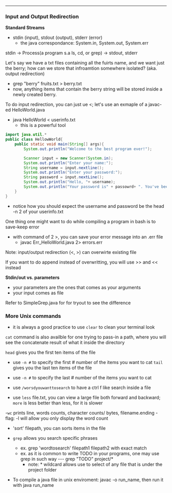 
---
### Input and Output Redirection
**Standard Streams**
- stdin (input), stdout (output), stderr (error)
    - the java correspondance: System.in, System.out, System.err
 
stdin -> Process(a program s.a ls, cd, or grep) -> stdout, stderr

Let's say we have a txt files containing all the fuirts name, and we want just the berry; how can we store that infroamtion somewhere isolated? (aka. output redirection)
- grep "berry" fruits.txt > berry.txt
- now, anything items that contain the berry string will be stored inside a newly created berry.

To do input redirection, you can just ue <; let's use an exmaple of a javac-ed HelloWorld.java
- java HelloWorld < userinfo.txt
    - this is a powerful tool

```java
import java.util.*
public class HellowWorld{
    public static void main(String[] args){
        System.out.println("Welcome to the best program ever!");

        Scanner input = new Scanner(System.in);
        System.out.println("Enter your name:");
        String username = input.nextline();
        System.out.println("Enter your password:");
        String password = input.nextLine();
        System.out.println("Hello, "+ username);
        System.out.println("Your password is" + passowrd+ ". You've been hacked!")
    }
}
```
- notice how you should expect the username and password be the head -n 2 of your userinfo.txt


One thing one might want to do while compiling a program in bash is to save-keep error
- with command of 2 >, you can save your error message into an .err file
    - javac Err_HelloWorld.java 2> errors.err

Note: input/output redirection (<, >) can overwirte existing file 

If you want to do append instead of overwritting, you will use >> and << instead

**Stdin/out vs. parameters**
- your parameters are the ones that comes as your arguments
- your input comes as file

Refer to SimpleGrep.java for for tryout to see the difference
### More Unix commands
- it is always a good practice to use `clear` to clean your terminal look

`cat` command is also availble for one trying to pass-in a path, where you will see the concatenate result of what it inside the directory

`head` gives you the first ten items of the file
- use `-n #` to specify the first # number of the items you want to cat
`tail` gives you the last ten items of the file
- use `-n #` to specify the last # number of the items you want to cat

- use `/worsdyouwanttosearch` to have a ctrl f like search inside a file

- use `less` file.txt, you can view a large file both forward and backward; `more` is less better than less, for it is slower

-`wc` prints line, words counts, character counts/ bytes, filename.ending
    - flag: -l will allow you only display the word count
- 'sort' filepath, you can sorts items in the file

- `grep` allows you search specific phrases
    - ex. grep 'wordtosearch' filepath1 filepath2 with exact match
    - ex. as it is common to write TODO in your programs, one may use grep in such way --- grep "TODO" project/*
        - note: * wildcard allows use to select of any file that is under the project folder
- To compile a java file in unix enviroment: javac -o run_name, then run it with java run_name